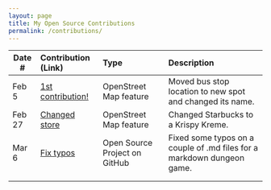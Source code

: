 ```yaml
---
layout: page
title: My Open Source Contributions
permalink: /contributions/
---
```


<!--
Type of the contribution should be "Wikipedia edit", "OpenStreet Map feature", "Documentation", "Course website", "Blog",
"Browser Add-on", etc.

The description should include a brief summary of what you did.

The link should bring us to a public page that shows your contribution. 

Replace the first row with your own contribution. 

-->





| Date #       | Contribution (Link)  | Type  | Description |
|---|:---|:---|:---|
| Feb 5 | [1st contribution!](https://www.openstreetmap.org/changeset/132134444) | OpenStreet Map feature | Moved bus stop location to new spot and changed its name. |
| Feb 27 | [Changed store](https://www.openstreetmap.org/changeset/133110725) | OpenStreet Map feature | Changed Starbucks to a Krispy Kreme. |
| Mar 6 | [Fix typos](https://github.com/MakeContributions/markdown-dungeon/pull/236) | Open Source Project on GitHub | Fixed some typos on a couple of .md files for a markdown dungeon game. |
|     |     |     |      |
|     |     |     |      |
